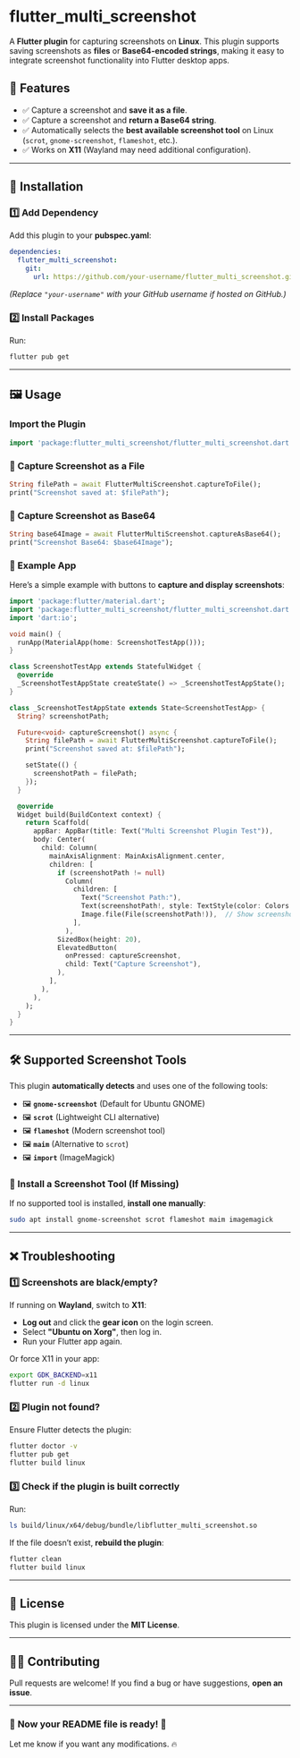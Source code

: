 # **flutter_multi_screenshot**
A **Flutter plugin** for capturing screenshots on **Linux**. This plugin supports saving screenshots as **files** or **Base64-encoded strings**, making it easy to integrate screenshot functionality into Flutter desktop apps.

## **📌 Features**
- ✅ Capture a screenshot and **save it as a file**.
- ✅ Capture a screenshot and **return a Base64 string**.
- ✅ Automatically selects the **best available screenshot tool** on Linux (`scrot`, `gnome-screenshot`, `flameshot`, etc.).
- ✅ Works on **X11** (Wayland may need additional configuration).

---

## **🚀 Installation**
### **1️⃣ Add Dependency**
Add this plugin to your **pubspec.yaml**:
```yaml
dependencies:
  flutter_multi_screenshot:
    git:
      url: https://github.com/your-username/flutter_multi_screenshot.git
```
*(Replace `"your-username"` with your GitHub username if hosted on GitHub.)*

### **2️⃣ Install Packages**
Run:
```sh
flutter pub get
```

---

## **🖼️ Usage**
### **Import the Plugin**
```dart
import 'package:flutter_multi_screenshot/flutter_multi_screenshot.dart';
```

### **📸 Capture Screenshot as a File**
```dart
String filePath = await FlutterMultiScreenshot.captureToFile();
print("Screenshot saved at: $filePath");
```

### **📸 Capture Screenshot as Base64**
```dart
String base64Image = await FlutterMultiScreenshot.captureAsBase64();
print("Screenshot Base64: $base64Image");
```

### **🎯 Example App**
Here’s a simple example with buttons to **capture and display screenshots**:

```dart
import 'package:flutter/material.dart';
import 'package:flutter_multi_screenshot/flutter_multi_screenshot.dart';
import 'dart:io';

void main() {
  runApp(MaterialApp(home: ScreenshotTestApp()));
}

class ScreenshotTestApp extends StatefulWidget {
  @override
  _ScreenshotTestAppState createState() => _ScreenshotTestAppState();
}

class _ScreenshotTestAppState extends State<ScreenshotTestApp> {
  String? screenshotPath;

  Future<void> captureScreenshot() async {
    String filePath = await FlutterMultiScreenshot.captureToFile();
    print("Screenshot saved at: $filePath");

    setState(() {
      screenshotPath = filePath;
    });
  }

  @override
  Widget build(BuildContext context) {
    return Scaffold(
      appBar: AppBar(title: Text("Multi Screenshot Plugin Test")),
      body: Center(
        child: Column(
          mainAxisAlignment: MainAxisAlignment.center,
          children: [
            if (screenshotPath != null)
              Column(
                children: [
                  Text("Screenshot Path:"),
                  Text(screenshotPath!, style: TextStyle(color: Colors.blue)),
                  Image.file(File(screenshotPath!)),  // Show screenshot
                ],
              ),
            SizedBox(height: 20),
            ElevatedButton(
              onPressed: captureScreenshot,
              child: Text("Capture Screenshot"),
            ),
          ],
        ),
      ),
    );
  }
}
```

---

## **🛠️ Supported Screenshot Tools**
This plugin **automatically detects** and uses one of the following tools:
- 🖼 **`gnome-screenshot`** (Default for Ubuntu GNOME)
- 🖼 **`scrot`** (Lightweight CLI alternative)
- 🖼 **`flameshot`** (Modern screenshot tool)
- 🖼 **`maim`** (Alternative to `scrot`)
- 🖼 **`import`** (ImageMagick)

### **📌 Install a Screenshot Tool (If Missing)**
If no supported tool is installed, **install one manually**:

```sh
sudo apt install gnome-screenshot scrot flameshot maim imagemagick
```

---

## **❌ Troubleshooting**
### **1️⃣ Screenshots are black/empty?**
If running on **Wayland**, switch to **X11**:
- **Log out** and click the **gear icon** on the login screen.
- Select **"Ubuntu on Xorg"**, then log in.
- Run your Flutter app again.

Or force X11 in your app:
```sh
export GDK_BACKEND=x11
flutter run -d linux
```

### **2️⃣ Plugin not found?**
Ensure Flutter detects the plugin:
```sh
flutter doctor -v
flutter pub get
flutter build linux
```

### **3️⃣ Check if the plugin is built correctly**
Run:
```sh
ls build/linux/x64/debug/bundle/libflutter_multi_screenshot.so
```
If the file doesn’t exist, **rebuild the plugin**:
```sh
flutter clean
flutter build linux
```

---

## **📄 License**
This plugin is licensed under the **MIT License**.

---

## **👨‍💻 Contributing**
Pull requests are welcome! If you find a bug or have suggestions, **open an issue**.

---

### 🎯 **Now your README file is ready!** 🚀  
Let me know if you want any modifications. 🔥
